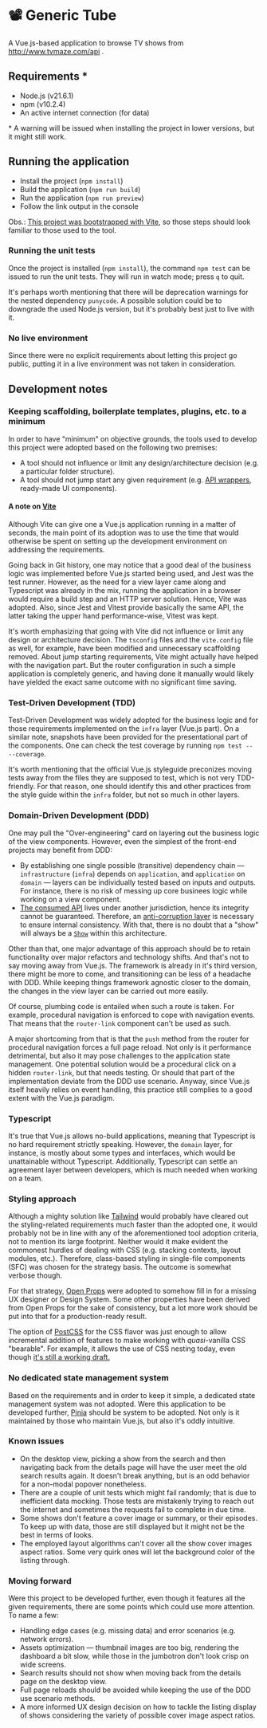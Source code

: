 # 📽️ Generic Tube

A Vue.js-based application to browse TV shows from http://www.tvmaze.com/api .

## Requirements \*

- Node.js (v21.6.1)
- npm (v10.2.4)
- An active internet connection (for data)

\* A warning will be issued when installing the project in lower versions, but it might still work.

## Running the application

- Install the project (`npm install`)
- Build the application (`npm run build`)
- Run the application (`npm run preview`)
- Follow the link output in the console

Obs.: [This project was bootstrapped with Vite](#keeping-scaffolding-boilerplate-templates-plugins-etc-to-a-minimum), so those steps should look familiar to those used to the tool.

### Running the unit tests

Once the project is installed (`npm install`), the command `npm test` can be issued to run the unit tests. They will run in watch mode; press `q` to quit.

It's perhaps worth mentioning that there will be deprecation warnings for the nested dependency `punycode`. A possible solution could be to downgrade the used Node.js version, but it's probably best just to live with it.

### No live environment

Since there were no explicit requirements about letting this project go public, putting it in a live environment was not taken in consideration.

## Development notes

### Keeping scaffolding, boilerplate templates, plugins, etc. to a minimum

In order to have "minimum" on objective grounds, the tools used to develop this project were adopted based on the following two premises:

- A tool should not influence or limit any design/architecture decision (e.g. a particular folder structure).
- A tool should not jump start any given requirement (e.g. [API wrappers](https://www.npmjs.com/search?q=tvmaze), ready-made UI components).

#### A note on [Vite](https://vitejs.dev/)

Although Vite can give one a Vue.js application running in a matter of seconds, the main point of its adoption was to use the time that would otherwise be spent on setting up the development environment on addressing the requirements.

Going back in Git history, one may notice that a good deal of the business logic was implemented before Vue.js started being used, and Jest was the test runner. However, as the need for a view layer came along and Typescript was already in the mix, running the application in a browser would require a build step and an HTTP server solution. Hence, Vite was adopted. Also, since Jest and Vitest provide basically the same API, the latter taking the upper hand performance-wise, Vitest was kept.

It's worth emphasizing that going with Vite did not influence or limit any design or architecture decision. The `tsconfig` files and the `vite.config` file as well, for example, have been modified and unnecessary scaffolding removed. About jump starting requirements, Vite might actually have helped with the navigation part. But the router configuration in such a simple application is completely generic, and having done it manually would likely have yielded the exact same outcome with no significant time saving.

### Test-Driven Development (TDD)

Test-Driven Development was widely adopted for the business logic and for those requirements implemented on the `infra` layer (Vue.js part). On a similar note, snapshots have been provided for the presentational part of the components. One can check the test coverage by running `npm test -- --coverage`.

It's worth mentioning that the official Vue.js styleguide preconizes moving tests away from the files they are supposed to test, which is not very TDD-friendly. For that reason, one should identify this and other practices from the style guide within the `infra` folder, but not so much in other layers.

### Domain-Driven Development (DDD)

One may pull the "Over-engineering" card on layering out the business logic of the view components. However, even the simplest of the front-end projects may benefit from DDD:

- By establishing one single possible (transitive) dependency chain —`infrastructure` (`infra`) depends on `application`, and `application` on `domain` — layers can be individually tested based on inputs and outputs. For instance, there is no risk of messing up core businees logic while working on a view component.
- [The consumed API](https://www.tvmaze.com/api) lives under another jurisdiction, hence its integrity cannot be guaranteed. Therefore, an [anti-corruption layer](https://learn.microsoft.com/en-us/azure/architecture/patterns/anti-corruption-layer) is necessary to ensure internal consistency. With that, there is no doubt that a "show" will always be a [`Show`](./domain/show/entity.ts) within this architecture.

Other than that, one major advantage of this approach should be to retain functionality over major refactors and technology shifts. And that's not to say moving away from Vue.js. The framework is already in it's third version, there might be more to come, and transitioning can be less of a headache with DDD. While keeping things framework agnostic closer to the domain, the changes in the view layer can be carried out more easily.

Of course, plumbing code is entailed when such a route is taken. For example, procedural navigation is enforced to cope with navigation events. That means that the `router-link` component can't be used as such.

A major shortcoming from that is that the `push` method from the router for procedural navigation forces a full page reload. Not only is it performance detrimental, but also it may pose challenges to the application state management. One potential solution would be a procedural click on a hidden `router-link`, but that needs testing. Or should that part of the implementation deviate from the DDD use scenario. Anyway, since Vue.js itself heavily relies on event handling, this practice still complies to a good extent with the Vue.js paradigm.

### Typescript

It's true that Vue.js allows no-build applications, meaning that Typescript is no hard requirement strictly speaking. However, the `domain` layer, for instance, is mostly about some types and interfaces, which would be unattainable without Typescript. Additionally, Typescript can settle an agreement layer between developers, which is much needed when working on a team.

### Styling approach

Although a mighty solution like [Tailwind](https://tailwindcss.com/) would probably have cleared out the styling-related requirements much faster than the adopted one, it would probably not be in line with any of the aforementioned tool adoption criteria, not to mention its large footprint. Neither would it make evident the commonest hurdles of dealing with CSS (e.g. stacking contexts, layout modules, etc.). Therefore, class-based styling in single-file components (SFC) was chosen for the strategy basis. The outcome is somewhat verbose though.

For that strategy, [Open Props](https://open-props.style/) were adopted to somehow fill in for a missing UX designer or Design System. Some other properties have been derived from Open Props for the sake of consistency, but a lot more work should be put into that for a production-ready result.

The option of [PostCSS](https://postcss.org/) for the CSS flavor was just enough to allow incremental addition of features to make working with _quasi_-vanilla CSS "bearable". For example, it allows the use of CSS nesting today, even though [it's still a working draft.](https://caniuse.com/css-nesting)

### No dedicated state management system

Based on the requirements and in order to keep it simple, a dedicated state management system was not adopted. Were this application to be developed further, [Pinia](https://pinia.vuejs.org/) should be system to be adopted. Not only is it maintained by those who maintain Vue.js, but also it's oddly intuitive.

### Known issues

- On the desktop view, picking a show from the search and then navigating back from the details page will have the user meet the old search results again. It doesn't break anything, but is an odd behavior for a non-modal popover nonetheless.
- There are a couple of unit tests which might fail randomly; that is due to inefficient data mocking. Those tests are mistakenly trying to reach out the internet and sometimes the requests fail to complete in due time.
- Some shows don't feature a cover image or summary, or their episodes. To keep up with data, those are still displayed but it might not be the best in terms of looks.
- The employed layout algorithms can't cover all the show cover images aspect ratios. Some very quirk ones will let the background color of the listing through.

### Moving forward

Were this project to be developed further, even though it features all the given requirements, there are some points which could use more attention. To name a few:

- Handling edge cases (e.g. missing data) and error scenarios (e.g. network errors).
- Assets optimization — thumbnail images are too big, rendering the dashboard a bit slow, while those in the jumbotron don't look crisp on wide screens.
- Search results should not show when moving back from the details page on the desktop view.
- Full page reloads should be avoided while keeping the use of the DDD use scenario methods.
- A more informed UX design decision on how to tackle the listing display of shows considering the variety of possible cover image aspect ratios.
